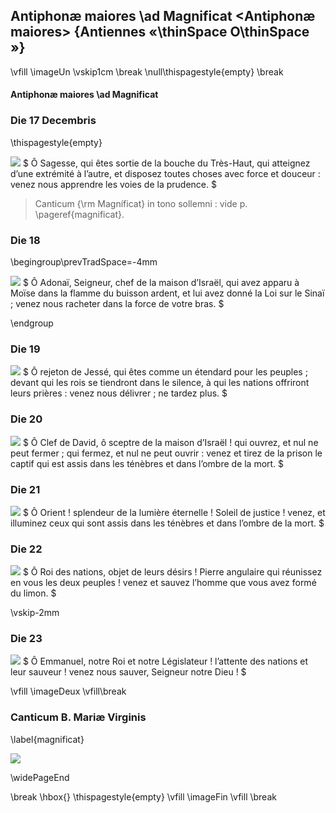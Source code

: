 ## Antiphonæ maiores \\ad Magnificat <Antiphonæ maiores> {Antiennes «\thinSpace O\thinSpace »}

\vfill
\imageUn
\vskip1cm
\break
\null\thispagestyle{empty}
\break

#### Antiphonæ maiores \\ad Magnificat

### Die 17 Decembris

\thispagestyle{empty}

![](o_sapientia)
$
Ô Sagesse, qui êtes sortie de la bouche du Très-Haut,
qui atteignez d’une extrémité à l’autre, et disposez
toutes choses avec force et douceur : venez nous apprendre les voies de la prudence.
$

> Canticum {\rm Magníficat} in tono sollemni : vide p. \pageref{magnificat}.

### Die 18

\begingroup\prevTradSpace=-4mm

![](o_adonai)
$
Ô Adonaï, Seigneur, chef de la maison d’Israël,
qui avez apparu à Moïse dans la flamme du buisson ardent,
et lui avez donné la Loi sur le Sinaï ; venez nous racheter dans la force de votre bras.
$

\endgroup

### Die 19

![](o_radix_jesse)
$
Ô rejeton de Jessé, qui êtes comme un étendard pour les peuples ;
devant qui les rois se tiendront dans le silence, à qui les nations offriront leurs prières :
venez nous délivrer ; ne tardez plus.
$

### Die 20

![](o_clavis_david_et_sceptrum)
$
Ô Clef de David, ô sceptre de la maison d’Israël ! qui ouvrez, et nul ne peut fermer ;
qui fermez, et nul ne peut ouvrir : venez et tirez de la prison le captif qui est assis dans les ténèbres et dans l’ombre de la mort.
$

### Die 21

![](o_oriens_splendor_lucis)
$
Ô Orient ! splendeur de la lumière éternelle ! Soleil de justice !
venez, et illuminez ceux qui sont assis dans les ténèbres et dans l’ombre de la mort.
$

### Die 22

![](o_rex_gentium)
$
Ô Roi des nations, objet de leurs désirs ! Pierre angulaire qui réunissez en vous les deux peuples !
venez et sauvez l’homme que vous avez formé du limon.
$

\vskip-2mm

### Die 23

![](o_emmanuel)
$
Ô Emmanuel, notre Roi et notre Législateur ! l’attente des nations et leur sauveur !
venez nous sauver, Seigneur notre Dieu !
$

\vfill
\imageDeux
\vfill\break

### Canticum B. Mariæ Virginis

\label{magnificat}

![](magnificat)

\widePageEnd

\break
\hbox{}
\thispagestyle{empty}
\vfill
\imageFin
\vfill
\break
